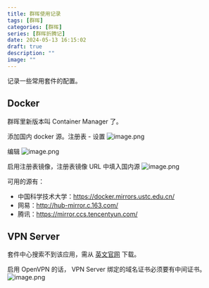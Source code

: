 ```yaml
---
title: 群晖使用记录
tags: [群晖]
categories: [群晖]
series: [群晖折腾记]
date: 2024-05-13 16:15:02
draft: true
description: ""
image: ""
---
```


记录一些常用套件的配置。
<!--more-->

## Docker
群晖里新版本叫 Container Manager 了。

添加国内 docker 源。注册表 - 设置
![image.png](https://r.xulinfeng.xyz/linden/2024/05/60a0d887ef42baa0fa85ce9c92a71dec.png)

编辑
![image.png](https://r.xulinfeng.xyz/linden/2024/05/d348a665dc8a6bfbd099a3e0c6d387bc.png)

启用注册表镜像，注册表镜像 URL 中填入国内源
![image.png](https://r.xulinfeng.xyz/linden/2024/05/0d72f8ee124395221f085dd7c59da8ab.png)

可用的源有：
- 中国科学技术大学：https://docker.mirrors.ustc.edu.cn/
- 网易：http://hub-mirror.c.163.com/
- 腾讯：https://mirror.ccs.tencentyun.com/


## VPN Server
套件中心搜索不到该应用，需从 [英文官网](https://www.synology.com/en-us/support/download) 下载。

启用 OpenVPN 的话， VPN Server 绑定的域名证书必须要有中间证书。
![image.png](https://r.xulinfeng.xyz/linden/2024/05/0f49118074904cbf95f099a21cd3f9df.png)

